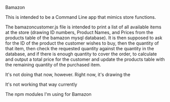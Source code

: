Bamazon

This is intended to be a Command Line app that mimics store functions.

The bamazoncustomer.js file is intended to print a list of all available
items at the store (drawing ID numbers, Product Names, and Prices from
the products table of the bamazon mysql database).  It is then supposed
to ask for the ID of the product the customer wishes to buy, then the
quantity of that item, then check the requested quantity against the
quantity in the database, and if there is enough quantity to cover the
order, to calculate and output a total price for the customer and update
the products table with the remaining quantity of the purchased item.

It's not doing that now, however.  Right now, it's drawing the 

It's not working that way currently

The npm modules I'm using for Bamazon 
